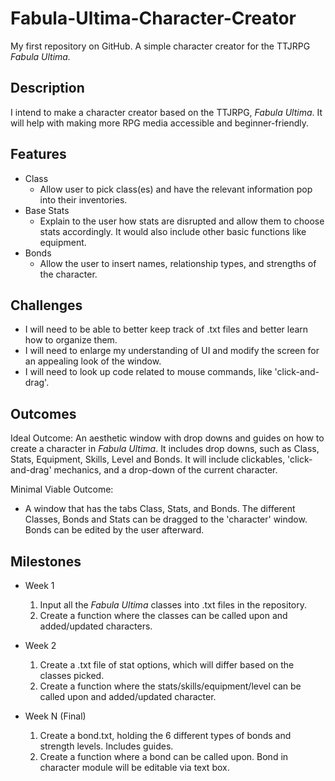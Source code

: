 # Fabula-Ultima-Character-Creator
My first repository on GitHub. A simple character creator for the TTJRPG *Fabula Ultima.*

## Description
I intend to make a character creator based on the TTJRPG, *Fabula Ultima*. 
It will help with making more RPG media accessible and beginner-friendly.

## Features
- Class
	- Allow user to pick class(es) and have the relevant information pop into
  their inventories.
- Base Stats
	- Explain to the user how stats are disrupted and allow them to choose
  stats accordingly. It would also include other basic functions like equipment.
- Bonds
	- Allow the user to insert names, relationship types, and strengths of the 
  character.

## Challenges
- I will need to be able to better keep track of .txt files and better learn how to 
organize them.
- I will need to enlarge my understanding of UI and modify the screen for an 
appealing look of the window.
- I will need to look up code related to mouse commands, like 'click-and-drag'.

## Outcomes
Ideal Outcome:
An aesthetic window with drop downs and guides on how to create a character in 
*Fabula Ultima*. It includes drop downs, such as Class, Stats, Equipment, Skills,
Level and Bonds. It will include clickables, 'click-and-drag' mechanics, and 
a drop-down of the current character.

Minimal Viable Outcome:
- A window that has the tabs Class, Stats, and Bonds. The different Classes, 
Bonds and Stats can be dragged to the 'character' window. Bonds can be edited by the
user afterward.

## Milestones

- Week 1
  1. Input all the *Fabula Ultima* classes into .txt files in the repository.
  2. Create a function where the classes can be called upon and added/updated characters.

- Week 2
  1. Create a .txt file of stat options, which will differ based on the classes picked.
  2. Create a function where the stats/skills/equipment/level can be called upon and 
  added/updated character.

- Week N (Final)
  1. Create a bond.txt, holding the 6 different types of bonds and strength levels. 
  Includes guides.
  2. Create a function where a bond can be called upon. Bond in character module 
  will be editable via text box.
